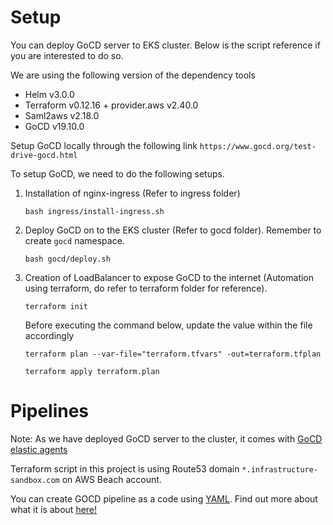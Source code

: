 # Setup

You can deploy GoCD server to EKS cluster. Below is the script reference if you are interested to do so.

We are using the following version of the dependency tools
- Helm v3.0.0
- Terraform v0.12.16 + provider.aws v2.40.0
- Saml2aws v2.18.0
- GoCD v19.10.0

Setup GoCD locally through the following link
`https://www.gocd.org/test-drive-gocd.html`

To setup GoCD, we need to do the following setups.

1. Installation of nginx-ingress (Refer to ingress folder)
    ```
    bash ingress/install-ingress.sh
    ```
1. Deploy GoCD on to the EKS cluster (Refer to gocd folder). Remember to create `gocd` namespace.
    ```
    bash gocd/deploy.sh
    ```
1. Creation of LoadBalancer to expose GoCD to the internet (Automation using terraform, do refer to terraform folder for reference).

    ```
    terraform init
    ```
    Before executing the command below, update the value within the file accordingly
    ```
    terraform plan --var-file="terraform.tfvars" -out=terraform.tfplan
    ```
    ```
    terraform apply terraform.plan
    ```

# Pipelines

Note: As we have deployed GoCD server to the cluster, it comes with [GoCD elastic agents](https://docs.gocd.org/current/configuration/elastic_agents.html)

Terraform script in this project is using Route53 domain `*.infrastructure-sandbox.com` on AWS Beach account. 

You can create GOCD pipeline as a code using [YAML](https://github.com/tomzo/gocd-yaml-config-plugin).
Find out more about what it is about [here!](https://docs.gocd.org/current/advanced_usage/pipelines_as_code.html)